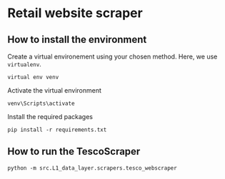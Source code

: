 # Retail website scraper

## How to install the environment

Create a virtual environement using your chosen method. Here, we use `virtualenv`.

```
virtual env venv
```

Activate the virtual environment

```
venv\Scripts\activate
```

Install the required packages

```
pip install -r requirements.txt
```

## How to run the TescoScraper

```
python -m src.L1_data_layer.scrapers.tesco_webscraper
```
